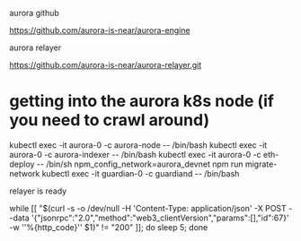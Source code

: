 
aurora github

  https://github.com/aurora-is-near/aurora-engine

aurora relayer

  https://github.com/aurora-is-near/aurora-relayer.git

# getting into the aurora k8s node (if you need to crawl around)

   kubectl exec -it aurora-0 -c aurora-node -- /bin/bash
   kubectl exec -it aurora-0 -c aurora-indexer -- /bin/bash
   kubectl exec -it aurora-0 -c eth-deploy -- /bin/sh
     npm_config_network=aurora_devnet npm run migrate-network
   kubectl exec -it guardian-0 -c guardiand -- /bin/bash

relayer is ready

   while [[ "$(curl -s -o /dev/null  -H 'Content-Type: application/json' -X POST --data '{"jsonrpc":"2.0","method":"web3_clientVersion","params":[],"id":67}' -w ''%{http_code}'' $1)" != "200" ]]; do sleep 5; done


